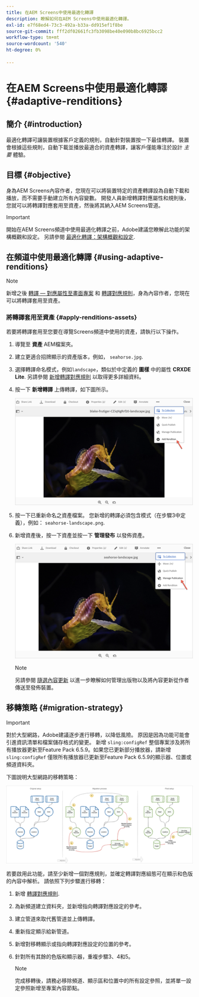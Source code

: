 ```yaml
---
title: 在AEM Screens中使用最適化轉譯
description: 瞭解如何在AEM Screens中使用最適化轉譯。
exl-id: e7f68ed4-73c3-492a-b33a-dd915ef1f8be
source-git-commit: fff2df02661fc3fb3098be40e090b8bc6925bcc2
workflow-type: tm+mt
source-wordcount: '540'
ht-degree: 0%

---
```


# 在AEM Screens中使用最適化轉譯 {#adaptive-renditions}

## 簡介 {#introduction}

最適化轉譯可讓裝置根據客戶定義的規則，自動針對裝置按一下最佳轉譯。 裝置會根據這些規則，自動下載並播放最適合的資產轉譯，讓客戶僅能專注於設計 *主要* 體驗。

## 目標 {#objective}

身為AEM Screens內容作者，您現在可以將裝置特定的資產轉譯設為自動下載和播放，而不需要手動建立所有內容變數。
開發人員新增轉譯對應屬性和規則後，您就可以將轉譯對應套用至資產，然後將其納入AEM Screens管道。

>[!IMPORTANT]
>開始在AEM Screens頻道中使用最適化轉譯之前，Adobe建議您瞭解此功能的架構概觀和設定。 另請參閱 [最適化轉譯：架構概觀和設定](/help/user-guide/adaptive-renditions.md).

## 在頻道中使用最適化轉譯 {#using-adaptive-renditions}

>[!NOTE]
>新增之後 [轉譯 — 對應屬性至畫面專案](/help/user-guide/adaptive-renditions.md#rendition-mapping-new) 和 [轉譯對應規則](/help/user-guide/adaptive-renditions.md#add-rendition-mapping-rules)，身為內容作者，您現在可以將轉譯套用至資產。

### 將轉譯套用至資產 {#apply-renditions-assets}

若要將轉譯套用至您要在導覽Screens頻道中使用的資產，請執行以下操作。

1. 導覽至 **資產** AEM檔案夾。
1. 建立更適合招牌顯示的資產版本，例如， `seahorse.jpg`.
1. 選擇轉譯命名模式，例如`landscape`，類似於中定義的 **圖樣** 中的屬性 **CRXDE Lite**. 另請參閱 [新增轉譯對應規則](/help/user-guide/adaptive-renditions.md#add-rendition-mapping-rules) 以取得更多詳細資料。
1. 按一下 **新增轉譯** 上傳轉譯，如下圖所示。

   ![影像](/help/user-guide/assets/adaptive-renditions/manage-pub-asset2.png)

1. 按一下已重新命名之資產檔案。 您新增的轉譯必須包含模式（在步驟3中定義），例如： `seahorse-landscape.png`.
1. 新增資產後，按一下資產並按一下 **管理發布** 以發佈資產。

   ![影像](/help/user-guide/assets/adaptive-renditions/manage-pub-asset1.png)

   >[!NOTE]
   >另請參閱 [隨選內容更新](https://experienceleague.adobe.com/en/docs/experience-manager-screens/user-guide/authoring/content-updates/on-demand-content) 以進一步瞭解如何管理出版物以及將內容更新從作者傳送至發佈裝置。

## 移轉策略 {#migration-strategy}

>[!IMPORTANT]
>對於大型網路，Adobe建議逐步進行移轉，以降低風險。 原因是因為功能可能會引進資訊清單和檔案儲存格式的變更。 新增 `sling:configRef` 整個專案涉及將所有播放器更新至Feature Pack 6.5.9。如果您已更新部分播放器，請新增 `sling:configRef` 僅限所有播放器已更新至Feature Pack 6.5.9的顯示器、位置或頻道資料夾。

下圖說明大型網路的移轉策略：

![影像](/help/user-guide/assets/adaptive-renditions/migration-strategy1.png)

若要啟用此功能，請至少新增一個對應規則，並確定轉譯對應組態可在顯示和色版的內容中解析。 請依照下列步驟進行移轉：

1. 新增 [轉譯對應規則](/help/user-guide/adaptive-renditions.md).
1. 為新頻道建立資料夾，並新增指向轉譯對應設定的參考。
1. 建立管道來取代舊管道並上傳轉譯。
1. 重新指定顯示給新管道。
1. 新增對移轉顯示或指向轉譯對應設定的位置的參考。
1. 針對所有其餘的色版和顯示器，重複步驟3、4和5。

   >[!NOTE]
   >完成移轉後，請務必移除頻道、顯示區和位置中的所有設定參照，並將單一設定參照新增至專案內容節點。
